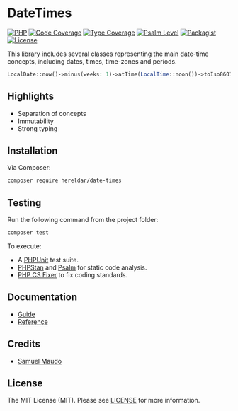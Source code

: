 DateTimes
=========

[![PHP][php-badge]][php-url]
[![Code Coverage][codecov-badge]][codecov-url]
[![Type Coverage][shepherd-coverage-badge]][shepherd-url]
[![Psalm Level][shepherd-level-badge]][shepherd-url]
[![Packagist][packagist-version-badge]][packagist-url]
[![License][license-badge]][license-url]

[php-badge]: https://img.shields.io/badge/php-8.1%20to%208.2-777bb3.svg
[php-url]: https://coveralls.io/github/hereldar/php-date-times
[codecov-badge]: https://img.shields.io/codecov/c/github/hereldar/php-date-times
[codecov-url]: https://app.codecov.io/gh/hereldar/php-date-times
[coveralls-badge]: https://img.shields.io/coverallsCoverage/github/hereldar/php-date-times
[coveralls-url]: https://coveralls.io/github/hereldar/php-date-times
[shepherd-coverage-badge]: https://shepherd.dev/github/hereldar/php-date-times/coverage.svg
[shepherd-level-badge]: https://shepherd.dev/github/hereldar/php-date-times/level.svg
[shepherd-url]: https://shepherd.dev/github/hereldar/php-date-times
[packagist-version-badge]: https://img.shields.io/packagist/v/hereldar/date-times.svg
[packagist-downloads-badge]: https://img.shields.io/packagist/dt/hereldar/date-times.svg
[packagist-url]: https://packagist.org/packages/hereldar/date-times
[license-badge]: https://img.shields.io/badge/license-MIT-brightgreen.svg
[license-url]: LICENSE

This library includes several classes representing the main date-time
concepts, including dates, times, time-zones and periods.

```php
LocalDate::now()->minus(weeks: 1)->atTime(LocalTime::noon())->toIso8601();
```

Highlights
----------

- Separation of concepts
- Immutability
- Strong typing

Installation
------------

Via Composer:

```bash
composer require hereldar/date-times
```

Testing
-------

Run the following command from the project folder:

```bash
composer test
```

To execute:

- A [PHPUnit](https://phpunit.de) test suite.
- [PHPStan](https://phpstan.org/) and [Psalm](https://psalm.dev/) for
  static code analysis.
- [PHP CS Fixer](https://github.com/PHP-CS-Fixer/PHP-CS-Fixer) to fix
  coding standards.

Documentation
-------------

- [Guide](https://hereldar.github.io/php-date-times/)
- [Reference](https://hereldar.github.io/php-date-times/reference/)

Credits
-------

- [Samuel Maudo](https://github.com/samuelmaudo)

License
-------

The MIT License (MIT). Please see [LICENSE](LICENSE) for more information.
